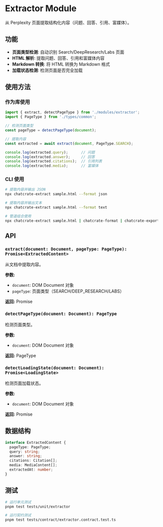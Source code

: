 # Extractor Module

从 Perplexity 页面提取结构化内容（问题、回答、引用、富媒体）。

## 功能

- **页面类型检测**: 自动识别 Search/DeepResearch/Labs 页面
- **HTML 解析**: 提取问题、回答、引用和富媒体内容
- **Markdown 转换**: 将 HTML 转换为 Markdown 格式
- **加载状态检测**: 检测页面是否完全加载

## 使用方法

### 作为库使用

```typescript
import { extract, detectPageType } from './modules/extractor';
import { PageType } from './types/common';

// 检测页面类型
const pageType = detectPageType(document);

// 提取内容
const extracted = await extract(document, PageType.SEARCH);

console.log(extracted.query);      // 问题
console.log(extracted.answer);     // 回答
console.log(extracted.citations);  // 引用列表
console.log(extracted.media);      // 富媒体
```

### CLI 使用

```bash
# 提取内容并输出 JSON
npx chatcrate-extract sample.html --format json

# 提取内容并输出文本
npx chatcrate-extract sample.html --format text

# 管道组合使用
npx chatcrate-extract sample.html | chatcrate-format | chatcrate-export --output result.txt
```

## API

### `extract(document: Document, pageType: PageType): Promise<ExtractedContent>`

从文档中提取内容。

**参数:**
- `document`: DOM Document 对象
- `pageType`: 页面类型（SEARCH/DEEP_RESEARCH/LABS）

**返回:** Promise<ExtractedContent>

### `detectPageType(document: Document): PageType`

检测页面类型。

**参数:**
- `document`: DOM Document 对象

**返回:** PageType

### `detectLoadingState(document: Document): Promise<LoadingState>`

检测页面加载状态。

**参数:**
- `document`: DOM Document 对象

**返回:** Promise<LoadingState>

## 数据结构

```typescript
interface ExtractedContent {
  pageType: PageType;
  query: string;
  answer: string;
  citations: Citation[];
  media: MediaContent[];
  extractedAt: number;
}
```

## 测试

```bash
# 运行单元测试
pnpm test tests/unit/extractor

# 运行契约测试
pnpm test tests/contract/extractor.contract.test.ts
```
